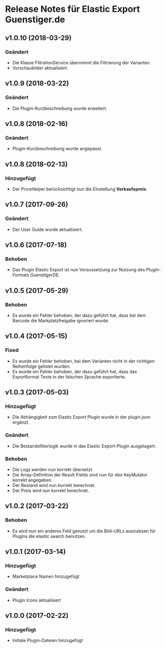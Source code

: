 # Release Notes für Elastic Export Guenstiger.de

## v1.0.10 (2018-03-29)

### Geändert
- Die Klasse FiltrationService übernimmt die Filtrierung der Varianten.
- Vorschaubilder aktualisiert.

## v1.0.9 (2018-03-22)

### Geändert
- Die Plugin-Kurzbeschreibung wurde erweitert.

## v1.0.8 (2018-02-16)

### Geändert
- Plugin-Kurzbeschreibung wurde angepasst.

## v1.0.8 (2018-02-13)

### Hinzugefügt
- Der PriceHelper berücksichtigt nun die Einstellung **Verkaufspreis**.

## v1.0.7 (2017-09-26)

### Geändert
- Der User Guide wurde aktualisiert.

## v1.0.6 (2017-07-18)

### Behoben
- Das Plugin Elastic Export ist nun Voraussetzung zur Nutzung des Plugin-Formats GuenstigerDE.

## v1.0.5 (2017-05-29)

### Behoben
- Es wurde ein Fehler behoben, der dazu geführt hat, dass bei dem Barcode die Markplatzfreigabe ignoriert wurde.

## v1.0.4 (2017-05-15)

### Fixed
- Es wurde ein Fehler behoben, bei dem Varianten nicht in der richtigen Reihenfolge gelistet wurden.
- Es wurde ein Fehler behoben, der dazu geführt hat, dass das Exportformat Texte in der falschen Sprache exportierte.

## v1.0.3 (2017-05-03)

### Hinzugefügt
- Die Abhängigkeit zum Elastic Export Plugin wurde in der plugin.json ergänzt.

### Geändert
- Die Bestandsfilterlogik wurde in das Elastic Export-Plugin ausgelagert.

### Behoben
- Die Logs werden nun korrekt übersetzt.
- Die Array-Definition der Result Fields sind nun für den KeyMutator korrekt angegeben.
- Der Bestand wird nun korrekt berechnet.
- Der Preis wird nun korrekt berechnet.

## v1.0.2 (2017-03-22)

### Behoben
- Es wird nun ein anderes Feld genutzt um die Bild-URLs auszulesen für Plugins die elastic search benutzen.

## v1.0.1 (2017-03-14)

### Hinzugefügt
- Marketplace Namen hinzugefügt

### Geändert
- Plugin Icons aktualisiert

## v1.0.0 (2017-02-22)

### Hinzugefügt
- Initiale Plugin-Dateien hinzugefügt
